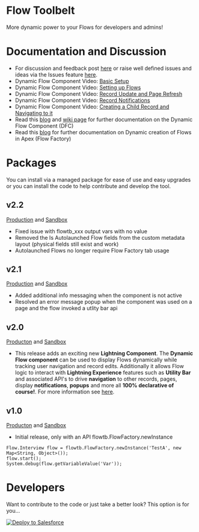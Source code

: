 # Flow Toolbelt

More dynamic power to your Flows for developers and admins!

Documentation and Discussion
============================

- For discussion and feedback post [here](https://success.salesforce.com/_ui/core/chatter/groups/GroupProfilePage?g=0F93A000000DGmP) or raise well defined issues and ideas via the Issues feature [here](https://github.com/afawcett/flowtoolbelt/issues).
- Dynamic Flow Component Video: [Basic Setup](https://www.youtube.com/watch?v=VHHGvzPRPqM)
- Dynamic Flow Component Video: [Setting up Flows](https://www.youtube.com/watch?v=T8TzALvzmvA)
- Dynamic Flow Component Video: [Record Update and Page Refresh](https://www.youtube.com/watch?v=tOhfYbGyr6U)
- Dynamic Flow Component Video: [Record Notifications](https://www.youtube.com/watch?v=fxGs_lWsSIA)
- Dynamic Flow Component Video: [Creating a Child Record and Navigating to it](https://www.youtube.com/watch?v=yY537m6X6Ok)
- Read this [blog](https://andyinthecloud.com/2017/12/10/introducing-the-dynamic-flow-component/) and [wiki page](https://github.com/afawcett/flowtoolbelt/wiki) for further documentation on the Dynamic Flow Component (DFC)
- Read this [blog](https://andyinthecloud.com/2016/07/19/introducing-the-flow-factory/) for further documentation on Dynamic creation of Flows in Apex (Flow Factory)

Packages
========

You can install via a managed package for ease of use and easy upgrades or you can install the code to help contribute and develop the tool.

v2.2
----

[Production](https://login.salesforce.com/packaging/installPackage.apexp?p0=04t58000000KkVQ&isdtp=p1) and [Sandbox](https://test.salesforce.com/packaging/installPackage.apexp?p0=04t58000000KkVQ&isdtp=p1)

- Fixed issue with flowtb_xxx output vars with no value
- Removed the Is Autolaunched Flow fields from the custom metadata layout (physical fields still exist and work)
- Autolaunched Flows no longer require Flow Factory tab usage

v2.1
----

[Production](https://login.salesforce.com/packaging/installPackage.apexp?p0=04t58000000KkOY) and [Sandbox](https://test.salesforce.com/packaging/installPackage.apexp?p0=04t58000000KkOY)

- Added additional info messaging when the component is not active
- Resolved an error message popup when the component was used on a page and the flow invoked a utlity bar api

v2.0
----

[Producton](https://login.salesforce.com/packaging/installPackage.apexp?p0=04t58000000KkOT) and [Sandbox](https://test.salesforce.com/packaging/installPackage.apexp?p0=04t58000000KkOT)

- This release adds an exciting new **Lightning Component**. The **Dynamic Flow component** can be used to display Flows dynamically while tracking user navigation and record edits. Additionally it allows Flow logic to interact with **Lightning Experience** features such as **Utility Bar** and associated API's to drive **navigation** to other records, pages, display **notifications**, **popups** and more all **100% declarative of course!**. For more information see [here](https://github.com/afawcett/flowtoolbelt/wiki).

v1.0
----

[Producton](https://login.salesforce.com/packaging/installPackage.apexp?p0=04t58000000Vpih) and [Sandbox](https://test.salesforce.com/packaging/installPackage.apexp?p0=04t58000000Vpih)
- Initial release, only with an API flowtb.FlowFactory.newInstance

~~~
Flow.Interview flow = flowtb.FlowFactory.newInstance('TestA', new Map<String, Object>());
flow.start();
System.debug(flow.getVariableValue('Var'));
~~~

Developers
==========

Want to contribute to the code or just take a better look? This option is for you... 

<a href="https://githubsfdeploy.herokuapp.com">
  <img alt="Deploy to Salesforce"
       src="https://raw.githubusercontent.com/afawcett/githubsfdeploy/master/deploy.png">
</a>
